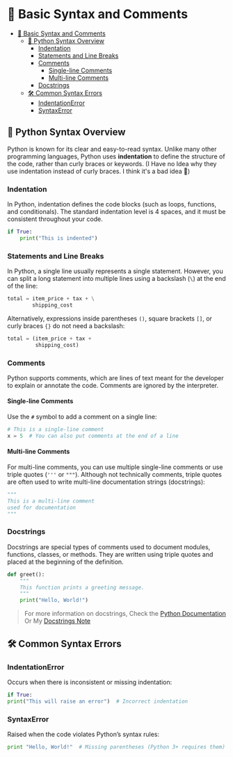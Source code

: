 #  📝 Basic Syntax and Comments

- [📝 Basic Syntax and Comments](#-basic-syntax-and-comments)
  - [🐍 Python Syntax Overview](#-python-syntax-overview)
    - [Indentation](#indentation)
    - [Statements and Line Breaks](#statements-and-line-breaks)
    - [Comments](#comments)
      - [Single-line Comments](#single-line-comments)
      - [Multi-line Comments](#multi-line-comments)
    - [Docstrings](#docstrings)
  - [🛠 Common Syntax Errors](#-common-syntax-errors)
    - [IndentationError](#indentationerror)
    - [SyntaxError](#syntaxerror)


## 🐍 Python Syntax Overview

Python is known for its clear and easy-to-read syntax. Unlike many other programming languages, Python uses **indentation** to define the structure of the code, rather than curly braces or keywords. (I Have no Idea why they use indentation instead of curly braces. I think it's a bad idea 💩)

### Indentation

In Python, indentation defines the code blocks (such as loops, functions, and conditionals). The standard indentation level is 4 spaces, and it must be consistent throughout your code.

```python
if True:
    print("This is indented")
```

### Statements and Line Breaks

In Python, a single line usually represents a single statement. However, you can split a long statement into multiple lines using a backslash (`\`) at the end of the line:

```python
total = item_price + tax + \
        shipping_cost
```

Alternatively, expressions inside parentheses `()`, square brackets `[]`, or curly braces `{}` do not need a backslash:

```python
total = (item_price + tax +
         shipping_cost)
```

### Comments

Python supports comments, which are lines of text meant for the developer to explain or annotate the code. Comments are ignored by the interpreter.

#### Single-line Comments

Use the `#` symbol to add a comment on a single line:

```python
# This is a single-line comment
x = 5  # You can also put comments at the end of a line
```

#### Multi-line Comments

For multi-line comments, you can use multiple single-line comments or use triple quotes (`'''` or `"""`). Although not technically comments, triple quotes are often used to write multi-line documentation strings (docstrings):

```python
"""
This is a multi-line comment
used for documentation
"""
```

### Docstrings

Docstrings are special types of comments used to document modules, functions, classes, or methods. They are written using triple quotes and placed at the beginning of the definition.

```python
def greet():
    """
    This function prints a greeting message.
    """
    print("Hello, World!")
```

> For more information on docstrings,
> Check the [Python Documentation](https://www.python.org/dev/peps/pep-0257/)
> Or My [Docstrings Note](../additional-topics/docstrings.md)

## 🛠 Common Syntax Errors

### IndentationError

Occurs when there is inconsistent or missing indentation:

```python
if True:
print("This will raise an error")  # Incorrect indentation
```

### SyntaxError

Raised when the code violates Python’s syntax rules:

```python
print "Hello, World!"  # Missing parentheses (Python 3+ requires them)
```
